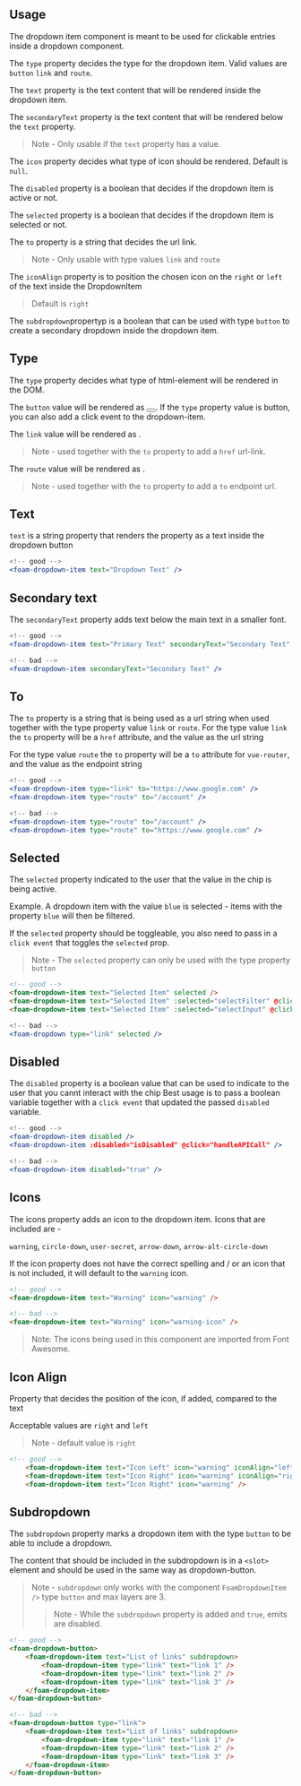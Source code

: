 ## Usage 

The dropdown item component is meant to be used for clickable entries inside a dropdown component.

The ``type`` property decides the type for the dropdown item. Valid values are ``button`` ``link`` and ``route``.

The ``text`` property is the text content that will be rendered inside the dropdown item.

The ``secondaryText`` property is the text content that will be rendered below the ``text`` property.
> Note - Only usable if the ``text`` property has a value.

The ``icon`` property decides what type of icon should be rendered. Default is ``null``.

The ``disabled`` property is a boolean that decides if the dropdown item is active or not. 

The ``selected`` property is a boolean that decides if the dropdown item is selected or not. 

The ``to`` property is a string that decides the url link. 
> Note - Only usable with type values ``link`` and ``route`` 

The ``iconAlign`` property is to position the chosen icon on the ``right`` or ``left`` of the text inside the DropdownItem
> Default is ``right`` 

The ``subdropdown``propertyp is a boolean that can be used with type ``button`` to create a secondary dropdown inside the dropdown item.

## Type

The ``type`` property decides what type of html-element will be rendered in the DOM.

The ``button`` value will be rendered as <button></button>. 
If the ``type`` property value is button, you can also add a click event to the dropdown-item.

The ``link`` value will be rendered as <a></a>. 
> Note - used together with the ``to`` property to add a ``href`` url-link.

The ``route`` value will be rendered as <router-link></router-link>. 
> Note - used together with the ``to`` property to add a ``to`` endpoint url.

## Text

``text`` is a string property that renders the property as a text inside the dropdown button

```jsx
<!-- good -->
<foam-dropdown-item text="Dropdown Text" />
```

## Secondary text

The ``secondaryText`` property adds text below the main text in a smaller font.

```jsx
<!-- good -->
<foam-dropdown-item text="Primary Text" secondaryText="Secondary Text" />

```

```jsx
<!-- bad -->
<foam-dropdown-item secondaryText="Secondary Text" />
```

## To 

The ``to`` property is a string that is being used as a url string when used together with the type property value ``link`` or ``route``.
For the type value ``link`` the ``to`` property will be a ``href`` attribute, and the value as the url string

For the type value ``route`` the ``to`` property will be a ``to`` attribute for ``vue-router``, and the value as the endpoint string

```jsx
<!-- good -->
<foam-dropdown-item type="link" to="https://www.google.com" />
<foam-dropdown-item type="route" to="/account" />

```

```jsx
<!-- bad -->
<foam-dropdown-item type="route" to="/account" />
<foam-dropdown-item type="route" to="https://www.google.com" />
```


## Selected

The `` selected `` property indicated to the user that the value in the chip is being active.

Example. A dropdown item with the value ``blue`` is selected - items with the property ``blue`` will then be filtered.

If the `` selected `` property should be toggleable, you also need to pass in a `` click event `` that toggles the `` selected `` prop.

> Note - The ``selected`` property can only be used with the type property ``button ``


```html
<!-- good -->
<foam-dropdown-item text="Selected Item" selected />
<foam-dropdown-item text="Selected Item" :selected="selectFilter" @click="toggleSelectFilter" />
<foam-dropdown-item text="Selected Item" :selected="selectInput" @click="toggleSelectInput"/>

```

```jsx
<!-- bad -->
<foam-dropdown type="link" selected />
```


## Disabled

The `` disabled `` property is a boolean value that can be used to indicate to the user that you cannt interact with the chip
Best usage is to pass a boolean variable together with a ``click event`` that updated the passed ``disabled`` variable.

```jsx
<!-- good -->
<foam-dropdown-item disabled />
<foam-dropdown-item :disabled="isDisabled" @click="handleAPICall" />

```

```jsx
<!-- bad -->
<foam-dropdown-item disabled="true" />
```


## Icons

The icons property adds an icon to the dropdown item.
Icons that are included are -

`warning`, `circle-down`, `user-secret`, `arrow-down`, `arrow-alt-circle-down`

If the icon property does not have the correct spelling and / or an icon that is not included, it will default to the `warning` icon.

```html
<!-- good -->
<foam-dropdown-item text="Warning" icon="warning" />
```

```html
<!-- bad -->
<foam-dropdown-item text="Warning" icon="warning-icon" />
```

> Note: The icons being used in this component are imported from Font Awesome.

## Icon Align

Property that decides the position of the icon, if added, compared to the text

Acceptable values are ``right`` and ``left``

> Note - default value is ``right``

```html
<!-- good -->
    <foam-dropdown-item text="Icon Left" icon="warning" iconAlign="left" />
    <foam-dropdown-item text="Icon Right" icon="warning" iconAlign="right" />
    <foam-dropdown-item text="Icon Right" icon="warning" />
```

## Subdropdown

The ``subdropdown`` property marks a dropdown item with the type ``button`` to be able to include a dropdown.

The content that should be included in the subdropdown is in a ``<slot>`` element and should be used in the same way as dropdown-button.

> Note - ``subdropdown`` only works with the component ``FoamDropdownItem />`` type ``button`` and max layers are 3.
>> Note - While the ``subdropdown`` property is added and ``true``, emits are disabled.

```html
<!-- good -->
<foam-dropdown-button>
    <foam-dropdown-item text="List of links" subdropdown>
        <foam-dropdown-item type="link" text="link 1" />
        <foam-dropdown-item type="link" text="link 2" />
        <foam-dropdown-item type="link" text="link 3" />
    </foam-dropdown-item>
</foam-dropdown-button>
```

```html
<!-- bad -->
<foam-dropdown-button type="link">
    <foam-dropdown-item text="List of links" subdropdown>
        <foam-dropdown-item type="link" text="link 1" />
        <foam-dropdown-item type="link" text="link 2" />
        <foam-dropdown-item type="link" text="link 3" />
    </foam-dropdown-item>
</foam-dropdown-button>
```
